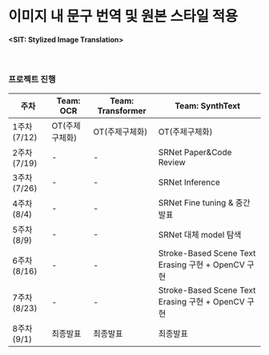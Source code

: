 # 이미지 내 문구 번역 및 원본 스타일 적용
#### <SIT: Stylized Image Translation>



<br/>

### 프로젝트 진행

| 주차 | Team: OCR | Team: Transformer | Team: SynthText |
| --- | --- | --- | --- |
| 1주차(7/12) | OT(주제구체화) | OT(주제구체화) | OT(주제구체화) |
| 2주차(7/19) | - | - | SRNet Paper&Code Review |
| 3주차(7/26) | - | - | SRNet Inference |
| 4주차(8/4) | - | - | SRNet Fine tuning & 중간발표 |
| 5주차(8/9) | - | - | SRNet 대체 model 탐색 |
| 6주차(8/16) | - | - | Stroke-Based Scene Text Erasing 구현 + OpenCV 구현 |
| 7주차(8/23) | - | - | Stroke-Based Scene Text Erasing 구현 + OpenCV 구현 |
| 8주차(9/1) | 최종발표 | 최종발표 | 최종발표 |


<br/>
